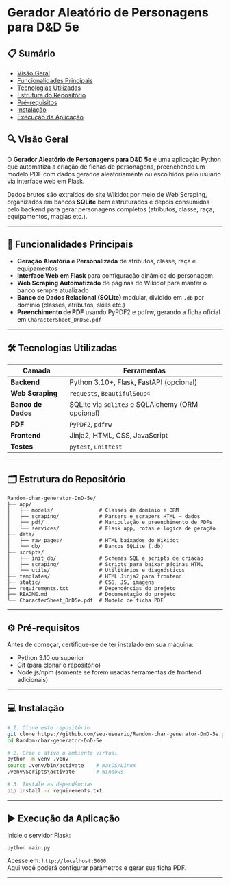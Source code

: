 
# Gerador Aleatório de Personagens para D&D 5e

## 📋 Sumário

- [Visão Geral](#visão-geral)  
- [Funcionalidades Principais](#funcionalidades-principais)  
- [Tecnologias Utilizadas](#tecnologias-utilizadas)  
- [Estrutura do Repositório](#estrutura-do-repositório)  
- [Pré-requisitos](#pré-requisitos)  
- [Instalação](#instalação)  
- [Execução da Aplicação](#execução-da-aplicação)  

## 🔍 Visão Geral

O **Gerador Aleatório de Personagens para D&D 5e** é uma aplicação Python que automatiza a criação de fichas de personagens, preenchendo um modelo PDF com dados gerados aleatoriamente ou escolhidos pelo usuário via interface web em Flask.

Dados brutos são extraídos do site Wikidot por meio de Web Scraping, organizados em bancos **SQLite** bem estruturados e depois consumidos pelo backend para gerar personagens completos (atributos, classe, raça, equipamentos, magias etc.).

---

## 🚀 Funcionalidades Principais

- **Geração Aleatória e Personalizada** de atributos, classe, raça e equipamentos  
- **Interface Web em Flask** para configuração dinâmica do personagem  
- **Web Scraping Automatizado** de páginas do Wikidot para manter o banco sempre atualizado  
- **Banco de Dados Relacional (SQLite)** modular, dividido em `.db` por domínio (classes, atributos, skills etc.)  
- **Preenchimento de PDF** usando PyPDF2 e pdfrw, gerando a ficha oficial em `CharacterSheet_DnD5e.pdf`  

---

## 🛠️ Tecnologias Utilizadas

| Camada          | Ferramentas                                                |
|-----------------|------------------------------------------------------------|
| **Backend**     | Python 3.10+, Flask, FastAPI (opcional)                    |
| **Web Scraping**| `requests`, `BeautifulSoup4`                               |
| **Banco de Dados** | SQLite via `sqlite3` e SQLAlchemy (ORM opcional)         |
| **PDF**         | `PyPDF2`, `pdfrw`                                          |
| **Frontend**    | Jinja2, HTML, CSS, JavaScript                              |
| **Testes**      | `pytest`, `unittest`                                       |

---

## 🗂️ Estrutura do Repositório

```text
Random-char-generator-DnD-5e/
├── app/
│   ├── models/               # Classes de domínio e ORM
│   ├── scraping/             # Parsers e scrapers HTML → dados
│   ├── pdf/                  # Manipulação e preenchimento de PDFs
│   └── services/             # Flask app, rotas e lógica de geração
├── data/
│   ├── raw_pages/            # HTML baixados do Wikidot
│   └── db/                   # Bancos SQLite (.db)
├── scripts/
│   ├── init_db/              # Schemas SQL e scripts de criação
│   ├── scraping/             # Scripts para baixar páginas HTML
│   └── utils/                # Utilitários e diagnósticos
├── templates/                # HTML Jinja2 para frontend
├── static/                   # CSS, JS, imagens
├── requirements.txt          # Dependências do projeto
├── README.md                 # Documentação do projeto
└── CharacterSheet_DnD5e.pdf  # Modelo de ficha PDF
```

---

## ⚙️ Pré-requisitos

Antes de começar, certifique-se de ter instalado em sua máquina:

- Python 3.10 ou superior  
- Git (para clonar o repositório)  
- Node.js/npm (somente se forem usadas ferramentas de frontend adicionais)  

---

## 💻 Instalação

```bash
# 1. Clone este repositório
git clone https://github.com/seu-usuario/Random-char-generator-DnD-5e.git
cd Random-char-generator-DnD-5e

# 2. Crie e ative o ambiente virtual
python -m venv .venv
source .venv/bin/activate    # macOS/Linux
.venv\Scripts\activate       # Windows

# 3. Instale as dependências
pip install -r requirements.txt
```

---

## ▶️ Execução da Aplicação

Inicie o servidor Flask:

```bash
python main.py
```

Acesse em: `http://localhost:5000`  
Aqui você poderá configurar parâmetros e gerar sua ficha PDF.

---
